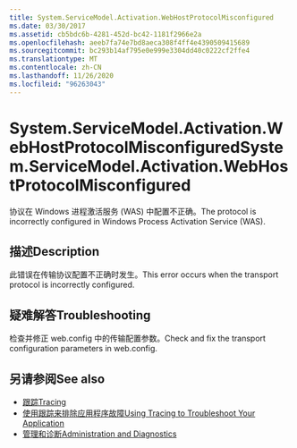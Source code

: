 ```yaml
---
title: System.ServiceModel.Activation.WebHostProtocolMisconfigured
ms.date: 03/30/2017
ms.assetid: cb5bdc6b-4281-452d-bc42-1181f2966e2a
ms.openlocfilehash: aeeb7fa74e7bd8aeca308f4ff4e4390509415689
ms.sourcegitcommit: bc293b14af795e0e999e3304dd40c0222cf2ffe4
ms.translationtype: MT
ms.contentlocale: zh-CN
ms.lasthandoff: 11/26/2020
ms.locfileid: "96263043"
---
```

# <a name="systemservicemodelactivationwebhostprotocolmisconfigured"></a><span data-ttu-id="e22b3-102">System.ServiceModel.Activation.WebHostProtocolMisconfigured</span><span class="sxs-lookup"><span data-stu-id="e22b3-102">System.ServiceModel.Activation.WebHostProtocolMisconfigured</span></span>

<span data-ttu-id="e22b3-103">协议在 Windows 进程激活服务 (WAS) 中配置不正确。</span><span class="sxs-lookup"><span data-stu-id="e22b3-103">The protocol is incorrectly configured in Windows Process Activation Service (WAS).</span></span>  
  
## <a name="description"></a><span data-ttu-id="e22b3-104">描述</span><span class="sxs-lookup"><span data-stu-id="e22b3-104">Description</span></span>  

 <span data-ttu-id="e22b3-105">此错误在传输协议配置不正确时发生。</span><span class="sxs-lookup"><span data-stu-id="e22b3-105">This error occurs when the transport protocol is incorrectly configured.</span></span>  
  
## <a name="troubleshooting"></a><span data-ttu-id="e22b3-106">疑难解答</span><span class="sxs-lookup"><span data-stu-id="e22b3-106">Troubleshooting</span></span>  

 <span data-ttu-id="e22b3-107">检查并修正 web.config 中的传输配置参数。</span><span class="sxs-lookup"><span data-stu-id="e22b3-107">Check and fix the transport configuration parameters in web.config.</span></span>  
  
## <a name="see-also"></a><span data-ttu-id="e22b3-108">另请参阅</span><span class="sxs-lookup"><span data-stu-id="e22b3-108">See also</span></span>

- [<span data-ttu-id="e22b3-109">跟踪</span><span class="sxs-lookup"><span data-stu-id="e22b3-109">Tracing</span></span>](index.md)
- [<span data-ttu-id="e22b3-110">使用跟踪来排除应用程序故障</span><span class="sxs-lookup"><span data-stu-id="e22b3-110">Using Tracing to Troubleshoot Your Application</span></span>](using-tracing-to-troubleshoot-your-application.md)
- [<span data-ttu-id="e22b3-111">管理和诊断</span><span class="sxs-lookup"><span data-stu-id="e22b3-111">Administration and Diagnostics</span></span>](../index.md)
